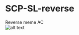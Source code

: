 # SCP-SL-reverse
Reverse meme AC  
![alt text](https://github.com/LazyAhora/SCP-SL-reverse/blob/main/Advanced%20AC.png)  
